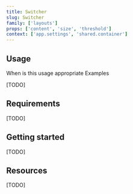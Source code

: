 ```yaml
---
title: Switcher
slug: Switcher
family: ['layouts']
props: ['content', 'size', 'threshold']
context: ['app.settings', 'shared.container']
---
```


## Usage

When is this usage appropriate
Examples

[TODO]

## Requirements

[TODO]

## Getting started

[TODO]

## Resources

[TODO]
